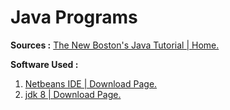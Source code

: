 Java Programs 
=

**Sources :**
[The New Boston's Java Tutorial | Home.](https://www.thenewboston.com/videos.php?cat=31)

**Software Used :**
1. [Netbeans IDE | Download Page.](https://netbeans.org/downloads/)
2. [jdk 8 | Download Page.](http://www.oracle.com/technetwork/java/javase/downloads/jdk8-downloads-2133151.html)




